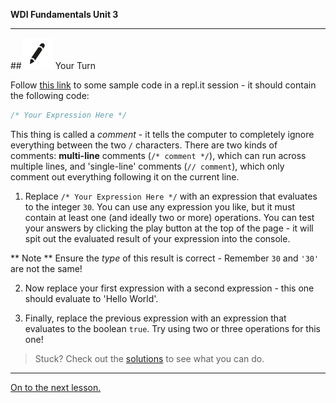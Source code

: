 **WDI Fundamentals Unit 3**

---

##![Your Turn](../assets/exercise.png) Your Turn

Follow [this link](http://repl.it/9km) to some sample code in a repl.it session - it should contain the following code:

```javascript
/* Your Expression Here */
```

This thing is called a *comment* - it tells the computer to completely ignore everything between the two `/` characters. There are two kinds of comments: **multi-line** comments (`/* comment */`), which can run across multiple lines, and 'single-line' comments (`// comment`), which only comment out everything following it on the current line.

1. Replace `/* Your Expression Here */` with an expression that evaluates to the integer `30`.
You can use any expression you like, but it must contain at least one (and ideally two or more) operations. You can test your answers by clicking the play button at the top of the page - it will spit out the evaluated result of your expression into the console.

** Note ** Ensure the *type* of this result is correct - Remember `30` and <code>'30'</code> are not the same!

2. Now replace your first expression with a second expression - this one should evaluate to 'Hello World'.

3. Finally, replace the previous expression with an expression that evaluates to the boolean `true`. Try using two or three operations for this one!

> Stuck? Check out the [solutions](../exercise-solutions.md) to see what you can do.

---
[On to the next lesson.](05_lesson.md)
